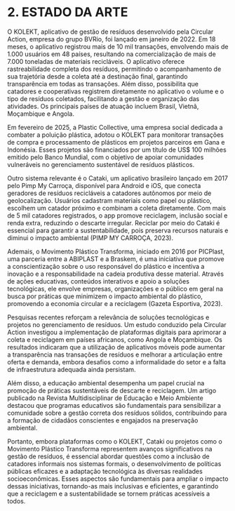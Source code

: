 # 2. ESTADO DA ARTE

O KOLEKT, aplicativo de gestão de resíduos desenvolvido pela Circular Action, empresa do grupo BVRio, foi lançado em janeiro de 2022. Em 18 meses, o aplicativo registrou mais de 10 mil transações, envolvendo mais de 1.000 usuários em 48 países, resultando na comercialização de mais de 7.000 toneladas de materiais recicláveis. 
O aplicativo oferece rastreabilidade completa dos resíduos, permitindo o acompanhamento de sua trajetória desde a coleta até a destinação final, garantindo transparência em todas as transações. Além disso, possibilita que catadores e cooperativas registrem diretamente no aplicativo o volume e o tipo de resíduos coletados, facilitando a gestão e organização das atividades.
Os principais países de atuação incluem Brasil, Vietnã, Moçambique e Angola. 

Em fevereiro de 2025, a Plastic Collective, uma empresa social dedicada a combater a poluição plástica, adotou o KOLEKT para monitorar transações de compra e processamento de plásticos em projetos parceiros em Gana e Indonésia. Esses projetos são financiados por um título de US$ 100 milhões emitido pelo Banco Mundial, com o objetivo de apoiar comunidades vulneráveis no gerenciamento sustentável de resíduos plásticos. 

Outro sistema relevante é o Cataki, um aplicativo brasileiro lançado em 2017 pelo Pimp My Carroça, disponível para Android e iOS, que conecta geradores de resíduos recicláveis a catadores autônomos por meio de geolocalização. Usuários cadastram materiais como papel ou plástico, escolhem um catador próximo e combinam a coleta diretamente. Com mais de 5 mil catadores registrados, o app promove reciclagem, inclusão social e renda extra, reduzindo o descarte irregular. Reciclar por meio do Cataki é essencial para garantir a sustentabilidade, pois preserva recursos naturais e diminui o impacto ambiental (PIMP MY CARROÇA, 2023).

Ademais, o Movimento Plástico Transforma, iniciado em 2016 por PICPlast, uma parceria entre a ABIPLAST e a Braskem, é uma iniciativa que promove a conscientização sobre o uso responsável do plástico e incentiva a inovação e a responsabilidade na cadeia produtiva desse material. Através de ações educativas, conteúdos interativos e apoio a soluções tecnológicas, ele envolve empresas, organizações e o público em geral na busca por práticas que minimizem o impacto ambiental do plástico, promovendo a economia circular e a reciclagem (Gazeta Esportiva, 2023).

Pesquisas recentes reforçam a relevância de soluções tecnológicas e projetos no gerenciamento de resíduos. Um estudo conduzido pela Circular Action investigou a implementação de plataformas digitais para aprimorar a coleta e reciclagem em países africanos, como Angola e Moçambique. Os resultados indicaram que a utilização de aplicativos móveis pode aumentar a transparência nas transações de resíduos e melhorar a articulação entre oferta e demanda, embora desafios como a informalidade do setor e a falta de infraestrutura adequada ainda persistam. 

Além disso, a educação ambiental desempenha um papel crucial na promoção de práticas sustentáveis de descarte e reciclagem. Um artigo publicado na Revista Multidisciplinar de Educação e Meio Ambiente destacou que programas educativos são fundamentais para sensibilizar a comunidade sobre a gestão correta dos resíduos sólidos, contribuindo para a formação de cidadãos conscientes e engajados na preservação ambiental. 

Portanto, embora plataformas como o KOLEKT, Cataki ou projetos como o Movimento Plástico Transforma representem avanços significativos na gestão de resíduos, é essencial abordar questões como a inclusão de catadores informais nos sistemas formais, o desenvolvimento de políticas públicas eficazes e a adaptação tecnológica às diversas realidades socioeconômicas. Esses aspectos são fundamentais para ampliar o impacto dessas iniciativas, tornando-as mais inclusivas e eficientes, e garantindo que a reciclagem e a sustentabilidade se tornem práticas acessíveis a todos.
